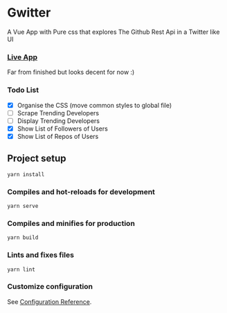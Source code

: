 # Gwitter

A Vue App with Pure css that explores The Github Rest Api in a Twitter like UI
### [Live App](https://gwitter.netlify.app)
Far from finished but looks decent for now :)

### Todo List

- [x] Organise the CSS (move common styles to global file)
- [ ] Scrape Trending Developers
- [ ] Display Trending Developers
- [x] Show List of Followers of Users
- [x] Show List of Repos of Users

## Project setup

```
yarn install
```

### Compiles and hot-reloads for development

```
yarn serve
```

### Compiles and minifies for production

```
yarn build
```

### Lints and fixes files

```
yarn lint
```

### Customize configuration

See [Configuration Reference](https://cli.vuejs.org/config/).
